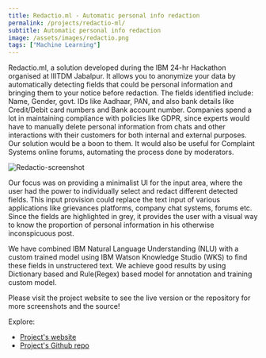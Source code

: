 ```yaml
---
title: Redactio.ml - Automatic personal info redaction 
permalink: /projects/redactio-ml/
subtitle: Automatic personal info redaction
image: /assets/images/redactio.png
tags: ["Machine Learning"]
---
```


Redactio.ml, a solution developed during the IBM 24-hr Hackathon organised at IIITDM Jabalpur. It allows you to anonymize your data by automatically detecting fields that could be personal information and bringing them to your notice before redaction. The fields identified include: Name, Gender, govt. IDs like Aadhaar, PAN, and also bank details like Credit/Debit card numbers and Bank account number. Companies spend a lot in maintaining compliance with policies like GDPR, since experts would have to manually delete personal information from chats and other interactions with their customers for both internal and external purposes. Our solution would be a boon to them. It would also be useful for Complaint Systems online forums, automating the process done by moderators.


![Redactio-screenshot](https://raw.githubusercontent.com/amhndu/Hackathon2019/master/screenshots/review_example.png)

Our focus was on providing a minimalist UI for the input area, where the user had the power to individually select and redact different detected fields. This input provision could replace the text input of various applications like grievances platforms, company chat systems, forums etc. Since the fields are highlighted in grey, it provides the user with a visual way to know the proportion of personal information in his otherwise inconspicuous post.

We have combined IBM Natural Language Understanding (NLU) with a custom trained model using IBM Watson Knowledge Studio (WKS) to find these fields in unstructered text. We achieve good results by using Dictionary based and Rule(Regex) based model for annotation and training custom model.

Please visit the project website to see the live version or the repository for more screenshots and the source!

Explore:
* [Project's website][project-website]
* [Project's Github repo][project-github-repo]

[project-website]: https://redactio.herokuapp.com/
[project-github-repo]: https://github.com/amhndu/Hackathon2019